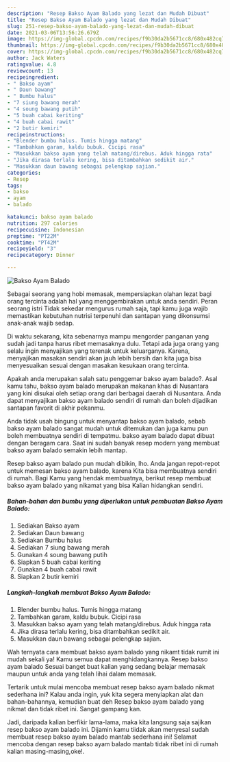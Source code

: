 ```yaml
---
description: "Resep Bakso Ayam Balado yang lezat dan Mudah Dibuat"
title: "Resep Bakso Ayam Balado yang lezat dan Mudah Dibuat"
slug: 251-resep-bakso-ayam-balado-yang-lezat-dan-mudah-dibuat
date: 2021-03-06T13:56:26.679Z
image: https://img-global.cpcdn.com/recipes/f9b30da2b5671cc8/680x482cq70/bakso-ayam-balado-foto-resep-utama.jpg
thumbnail: https://img-global.cpcdn.com/recipes/f9b30da2b5671cc8/680x482cq70/bakso-ayam-balado-foto-resep-utama.jpg
cover: https://img-global.cpcdn.com/recipes/f9b30da2b5671cc8/680x482cq70/bakso-ayam-balado-foto-resep-utama.jpg
author: Jack Waters
ratingvalue: 4.8
reviewcount: 13
recipeingredient:
- " Bakso ayam"
- " Daun bawang"
- " Bumbu halus"
- "7 siung bawang merah"
- "4 soung bawang putih"
- "5 buah cabai keriting"
- "4 buah cabai rawit"
- "2 butir kemiri"
recipeinstructions:
- "Blender bumbu halus. Tumis hingga matang"
- "Tambahkan garam, kaldu bubuk. Cicipi rasa"
- "Masukkan bakso ayam yang telah matang/direbus. Aduk hingga rata"
- "Jika dirasa terlalu kering, bisa ditambahkan sedikit air."
- "Masukkan daun bawang sebagai pelengkap sajian."
categories:
- Resep
tags:
- bakso
- ayam
- balado

katakunci: bakso ayam balado 
nutrition: 297 calories
recipecuisine: Indonesian
preptime: "PT22M"
cooktime: "PT42M"
recipeyield: "3"
recipecategory: Dinner

---
```



![Bakso Ayam Balado](https://img-global.cpcdn.com/recipes/f9b30da2b5671cc8/680x482cq70/bakso-ayam-balado-foto-resep-utama.jpg)

Sebagai seorang yang hobi memasak, mempersiapkan olahan lezat bagi orang tercinta adalah hal yang menggembirakan untuk anda sendiri. Peran seorang istri Tidak sekedar mengurus rumah saja, tapi kamu juga wajib memastikan kebutuhan nutrisi terpenuhi dan santapan yang dikonsumsi anak-anak wajib sedap.

Di waktu  sekarang, kita sebenarnya mampu mengorder panganan yang sudah jadi tanpa harus ribet memasaknya dulu. Tetapi ada juga orang yang selalu ingin menyajikan yang terenak untuk keluarganya. Karena, menyajikan masakan sendiri akan jauh lebih bersih dan kita juga bisa menyesuaikan sesuai dengan masakan kesukaan orang tercinta. 



Apakah anda merupakan salah satu penggemar bakso ayam balado?. Asal kamu tahu, bakso ayam balado merupakan makanan khas di Nusantara yang kini disukai oleh setiap orang dari berbagai daerah di Nusantara. Anda dapat menyajikan bakso ayam balado sendiri di rumah dan boleh dijadikan santapan favorit di akhir pekanmu.

Anda tidak usah bingung untuk menyantap bakso ayam balado, sebab bakso ayam balado sangat mudah untuk ditemukan dan juga kamu pun boleh membuatnya sendiri di tempatmu. bakso ayam balado dapat dibuat dengan beragam cara. Saat ini sudah banyak resep modern yang membuat bakso ayam balado semakin lebih mantap.

Resep bakso ayam balado pun mudah dibikin, lho. Anda jangan repot-repot untuk memesan bakso ayam balado, karena Kita bisa membuatnya sendiri di rumah. Bagi Kamu yang hendak membuatnya, berikut resep membuat bakso ayam balado yang nikamat yang bisa Kalian hidangkan sendiri.

<!--inarticleads1-->

##### Bahan-bahan dan bumbu yang diperlukan untuk pembuatan Bakso Ayam Balado:

1. Sediakan  Bakso ayam
1. Sediakan  Daun bawang
1. Sediakan  Bumbu halus
1. Sediakan 7 siung bawang merah
1. Gunakan 4 soung bawang putih
1. Siapkan 5 buah cabai keriting
1. Gunakan 4 buah cabai rawit
1. Siapkan 2 butir kemiri




<!--inarticleads2-->

##### Langkah-langkah membuat Bakso Ayam Balado:

1. Blender bumbu halus. Tumis hingga matang
1. Tambahkan garam, kaldu bubuk. Cicipi rasa
1. Masukkan bakso ayam yang telah matang/direbus. Aduk hingga rata
1. Jika dirasa terlalu kering, bisa ditambahkan sedikit air.
1. Masukkan daun bawang sebagai pelengkap sajian.




Wah ternyata cara membuat bakso ayam balado yang nikamt tidak rumit ini mudah sekali ya! Kamu semua dapat menghidangkannya. Resep bakso ayam balado Sesuai banget buat kalian yang sedang belajar memasak maupun untuk anda yang telah lihai dalam memasak.

Tertarik untuk mulai mencoba membuat resep bakso ayam balado nikmat sederhana ini? Kalau anda ingin, yuk kita segera menyiapkan alat dan bahan-bahannya, kemudian buat deh Resep bakso ayam balado yang nikmat dan tidak ribet ini. Sangat gampang kan. 

Jadi, daripada kalian berfikir lama-lama, maka kita langsung saja sajikan resep bakso ayam balado ini. Dijamin kamu tiidak akan menyesal sudah membuat resep bakso ayam balado mantab sederhana ini! Selamat mencoba dengan resep bakso ayam balado mantab tidak ribet ini di rumah kalian masing-masing,oke!.


